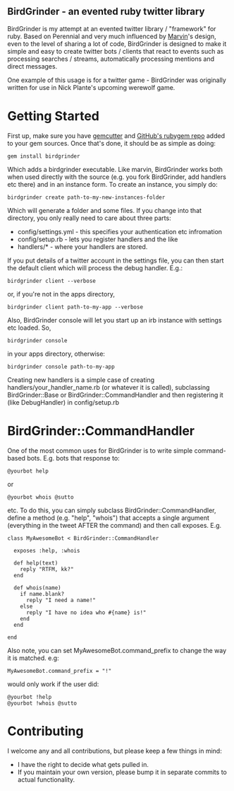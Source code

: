 BirdGrinder - an evented ruby twitter library
---------------------------------------------

BirdGrinder is my attempt at an evented twitter library / "framework"
for ruby. Based on Perennial and very much influenced by [Marvin](http://github.com/Sutto/marvin)'s design, even to the
level of sharing a lot of code, BirdGrinder is designed to make
it simple and easy to create twitter bots / clients that react to
events such as processing searches / streams, automatically processing
mentions and direct messages.

One example of this usage is for a twitter game - BirdGrinder was
originally written for use in Nick Plante's upcoming werewolf game.

Getting Started
===============

First up, make sure you have [gemcutter](http://gemcutter.org/) and
[GitHub's rubygem repo](http://gems.github.com/) added to your gem
sources. Once that's done, it should be as simple as doing:

    gem install birdgrinder
  
Which adds a birdgrinder executable. Like marvin, BirdGrinder works
both when used directly with the source (e.g. you fork BirdGrinder, 
add handlers etc there) and in an instance form. To create an instance,
you simply do:

    birdgrinder create path-to-my-new-instances-folder
  
Which will generate a folder and some files. If you change into that
directory, you only really need to care about three parts:

- config/settings.yml - this specifies your authentication etc infromation
- config/setup.rb - lets you register handlers and the like
- handlers/* - where your handlers are stored.

If you put details of a twitter account in the settings file, you can then
start the default client which will process the debug handler. E.g.:

    birdgrinder client --verbose
  
or, if you're not in the apps directory,

    birdgrinder client path-to-my-app --verbose
  
Also, BirdGrinder console will let you start up an irb instance with
settings etc loaded. So,

    birdgrinder console
  
in your apps directory, otherwise:

    birdgrinder console path-to-my-app
  
Creating new handlers is a simple case of creating handlers/your\_handler\_name.rb
(or whatever it is called), subclassing BirdGrinder::Base or BirdGrinder::CommandHandler
and then registering it (like DebugHandler) in config/setup.rb

BirdGrinder::CommandHandler
===========================

One of the most common uses for BirdGrinder is to write
simple command-based bots. E.g. bots that response to:

    @yourbot help
    
or
    
    @yourbot whois @sutto

etc. To do this, you can simply subclass BirdGrinder::CommandHandler,
define a method (e.g. "help", "whois") that accepts a single argument (everything
in the tweet AFTER the command) and then call exposes. E.g.

    class MyAwesomeBot < BirdGrinder::CommandHandler
      
      exposes :help, :whois
      
      def help(text)
        reply "RTFM, kk?"
      end
      
      def whois(name)
        if name.blank?
          reply "I need a name!"
        else
          reply "I have no idea who #{name} is!"
        end
      end
      
    end
    
Also note, you can set MyAwesomeBot.command\_prefix to change the way it is matched.
e.g:

    MyAwesomeBot.command_prefix = "!"
    
would only work if the user did:

    @yourbot !help
    @yourbot !whois @sutto

Contributing
============

I welcome any and all contributions, but please keep a few things in mind:

- I have the right to decide what gets pulled in.
- If you maintain your own version, please bump it in separate commits to actual functionality.